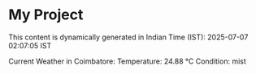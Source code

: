 # My Project

This content is dynamically generated in Indian Time (IST): 2025-07-07 02:07:05 IST


Current Weather in Coimbatore:
Temperature: 24.88 °C
Condition: mist
